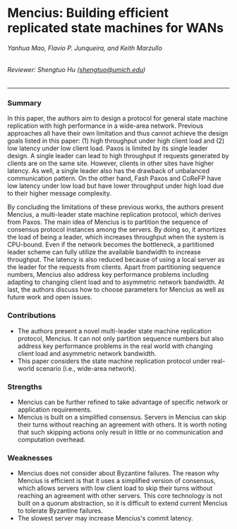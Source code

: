 Mencius: Building efficient replicated state machines for WANs
===

###### Yanhua Mao, Flavio P. Junqueira, and Keith Marzullo

###### Reviewer: Shengtuo Hu (shengtuo@umich.edu)

---

### Summary

In this paper, the authors aim to design a protocol for general state machine replication with high performance in a wide-area network. Previous approaches all have their own limitation and thus cannot achieve the design goals listed in this paper: (1) high throughput under high client load and (2) low latency under low client load. Paxos is limited by its single leader design. A single leader can lead to high throughput if requests generated by clients are on the same site. However, clients in other sites have higher latency. As well, a single leader also has the drawback of unbalanced communication pattern. On the other hand, Fash Paxos and CoReFP have low latency under low load but have lower throughput under high load due to their higher message complexity.

By concluding the limitations of these previous works, the authors present Mencius, a multi-leader state machine replication protocol, which derives from Paxos. The main idea of Mencius is to partition the sequence of consensus protocol instances among the servers. By doing so, it amortizes the load of being a leader, which increases throughput when the system is CPU-bound. Even if the network becomes the bottleneck, a partitioned leader scheme can fully utilize the available bandwidth to increase throughput. The latency is also reduced because of using a local server as the leader for the requests from clients. Apart from partitioning sequence numbers, Mencius also address key performance problems including adapting to changing client load and to asymmetric network bandwidth. At last, the authors discuss how to choose parameters for Mencius as well as future work and open issues.

### Contributions

- The authors present a novel multi-leader state machine replication protocol, Mencius. It can not only partition sequence numbers but also address key performance problems in the real world with changing client load and asymmetric network bandwidth.
- This paper considers the state machine replication protocol under real-world scenario (i.e., wide-area network).

### Strengths

- Mencius can be further refined to take advantage of specific network or application requirements.
- Mencius is built on a simplified consensus. Servers in Mencius can skip their turns without reaching an agreement with others. It is worth noting that such skipping actions only result in little or no communication and computation overhead.

### Weaknesses

- Mencius does not consider about Byzantine failures. The reason why Mencius is efficient is that it uses a simplified version of consensus, which allows servers with low client load to skip their turns without reaching an agreement with other servers. This core technology is not built on a quorum abstraction, so it is difficult to extend current Mencius to tolerate Byzantine failures.
- The slowest server may increase Mencius's commit latency.
